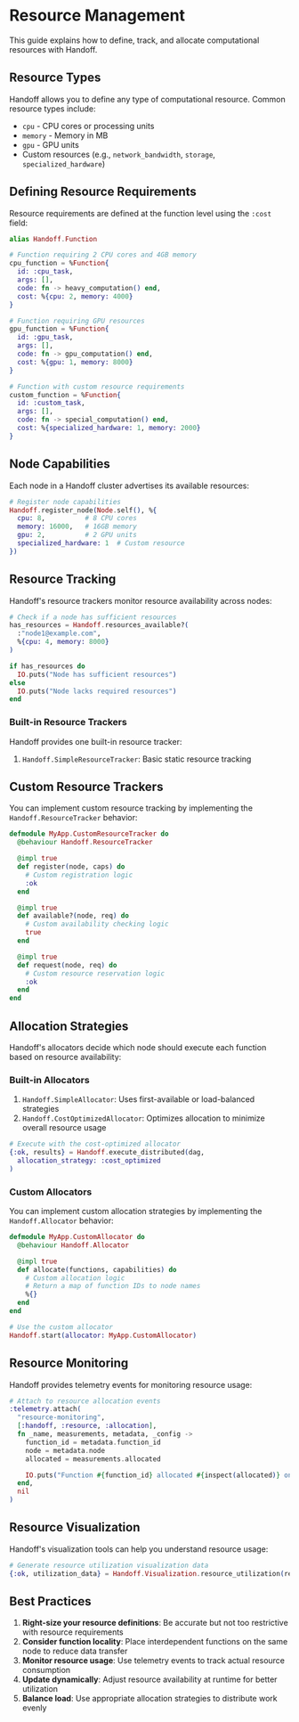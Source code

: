 # Resource Management

This guide explains how to define, track, and allocate computational resources with Handoff.

## Resource Types

Handoff allows you to define any type of computational resource. Common resource types include:

- `cpu` - CPU cores or processing units
- `memory` - Memory in MB
- `gpu` - GPU units
- Custom resources (e.g., `network_bandwidth`, `storage`, `specialized_hardware`)

## Defining Resource Requirements

Resource requirements are defined at the function level using the `:cost` field:

```elixir
alias Handoff.Function

# Function requiring 2 CPU cores and 4GB memory
cpu_function = %Function{
  id: :cpu_task,
  args: [],
  code: fn -> heavy_computation() end,
  cost: %{cpu: 2, memory: 4000}
}

# Function requiring GPU resources
gpu_function = %Function{
  id: :gpu_task,
  args: [],
  code: fn -> gpu_computation() end,
  cost: %{gpu: 1, memory: 8000}
}

# Function with custom resource requirements
custom_function = %Function{
  id: :custom_task,
  args: [],
  code: fn -> special_computation() end,
  cost: %{specialized_hardware: 1, memory: 2000}
}
```

## Node Capabilities

Each node in a Handoff cluster advertises its available resources:

```elixir
# Register node capabilities
Handoff.register_node(Node.self(), %{
  cpu: 8,          # 8 CPU cores
  memory: 16000,   # 16GB memory
  gpu: 2,          # 2 GPU units
  specialized_hardware: 1  # Custom resource
})
```

## Resource Tracking

Handoff's resource trackers monitor resource availability across nodes:

```elixir
# Check if a node has sufficient resources
has_resources = Handoff.resources_available?(
  :"node1@example.com",
  %{cpu: 4, memory: 8000}
)

if has_resources do
  IO.puts("Node has sufficient resources")
else
  IO.puts("Node lacks required resources")
end
```

### Built-in Resource Trackers

Handoff provides one built-in resource tracker:

1. `Handoff.SimpleResourceTracker`: Basic static resource tracking

## Custom Resource Trackers

You can implement custom resource tracking by implementing the `Handoff.ResourceTracker` behavior:

```elixir
defmodule MyApp.CustomResourceTracker do
  @behaviour Handoff.ResourceTracker

  @impl true
  def register(node, caps) do
    # Custom registration logic
    :ok
  end

  @impl true
  def available?(node, req) do
    # Custom availability checking logic
    true
  end

  @impl true
  def request(node, req) do
    # Custom resource reservation logic
    :ok
  end
end
```

## Allocation Strategies

Handoff's allocators decide which node should execute each function based on resource availability:

### Built-in Allocators

1. `Handoff.SimpleAllocator`: Uses first-available or load-balanced strategies
2. `Handoff.CostOptimizedAllocator`: Optimizes allocation to minimize overall resource usage

```elixir
# Execute with the cost-optimized allocator
{:ok, results} = Handoff.execute_distributed(dag,
  allocation_strategy: :cost_optimized
)
```

### Custom Allocators

You can implement custom allocation strategies by implementing the `Handoff.Allocator` behavior:

```elixir
defmodule MyApp.CustomAllocator do
  @behaviour Handoff.Allocator

  @impl true
  def allocate(functions, capabilities) do
    # Custom allocation logic
    # Return a map of function IDs to node names
    %{}
  end
end

# Use the custom allocator
Handoff.start(allocator: MyApp.CustomAllocator)
```

## Resource Monitoring

Handoff provides telemetry events for monitoring resource usage:

```elixir
# Attach to resource allocation events
:telemetry.attach(
  "resource-monitoring",
  [:handoff, :resource, :allocation],
  fn _name, measurements, metadata, _config ->
    function_id = metadata.function_id
    node = metadata.node
    allocated = measurements.allocated

    IO.puts("Function #{function_id} allocated #{inspect(allocated)} on node #{node}")
  end,
  nil
)
```

## Resource Visualization

Handoff's visualization tools can help you understand resource usage:

```elixir
# Generate resource utilization visualization data
{:ok, utilization_data} = Handoff.Visualization.resource_utilization(results)
```

## Best Practices

1. **Right-size your resource definitions**: Be accurate but not too restrictive with resource requirements
2. **Consider function locality**: Place interdependent functions on the same node to reduce data transfer
3. **Monitor resource usage**: Use telemetry events to track actual resource consumption
4. **Update dynamically**: Adjust resource availability at runtime for better utilization
5. **Balance load**: Use appropriate allocation strategies to distribute work evenly

